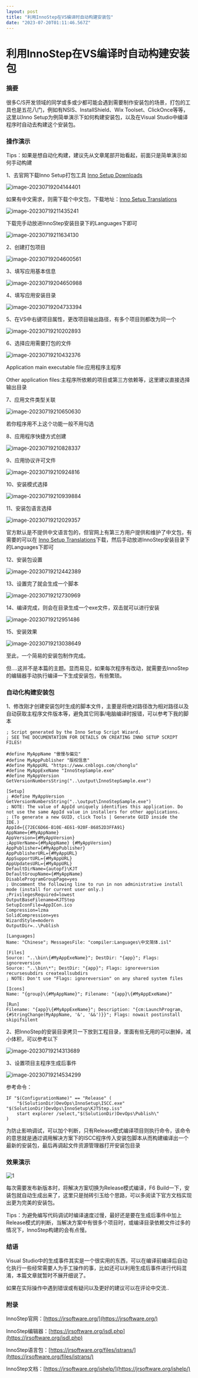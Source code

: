 ```yaml
---
layout: post
title: "利用InnoStep在VS编译时自动构建安装包"
date: "2023-07-20T01:11:46.567Z"
---
```

利用InnoStep在VS编译时自动构建安装包
=======================

### 摘要

很多C/S开发领域的同学或多或少都可能会遇到需要制作安装包的场景，打包的工具也是五花八门，例如有NSIS、InstallShield、Wix Toolset、ClickOnce等等，这里以Inno Setup为例简单演示下如何构建安装包，以及在Visual Studio中编译程序时自动去构建这个安装包。

### 操作演示

Tips：如果是想自动化构建，建议先从文章尾部开始看起，前面只是简单演示如何手动构建

1、去官网下载Inno Setup打包工具 [Inno Setup Downloads](https://jrsoftware.org/isdl.php)

![image-20230719204144401](https://luc-images.oss-cn-shenzhen.aliyuncs.com/typora/202307192041571.png)

如果有中文需求，则需下载个中文包，下载地址：[Inno Setup Translations](https://jrsoftware.org/files/istrans/)

![image-20230719211435241](https://luc-images.oss-cn-shenzhen.aliyuncs.com/typora/202307192114367.png)

下载完手动放进InnoStep安装目录下的Languages下即可

![image-20230719211634130](https://luc-images.oss-cn-shenzhen.aliyuncs.com/typora/202307192116189.png)

2、创建打包项目

![image-20230719204600561](https://luc-images.oss-cn-shenzhen.aliyuncs.com/typora/202307192046676.png)

3、填写应用基本信息

![image-20230719204650988](https://luc-images.oss-cn-shenzhen.aliyuncs.com/typora/202307192046043.png)

4、填写应用安装目录

![image-20230719204733394](https://luc-images.oss-cn-shenzhen.aliyuncs.com/typora/202307192047446.png)

5、在VS中右键项目属性，更改项目输出路径，有多个项目则都改为同一个

![image-20230719210202893](https://luc-images.oss-cn-shenzhen.aliyuncs.com/typora/202307192102974.png)

6、选择应用需要打包的文件

![image-20230719210432376](https://luc-images.oss-cn-shenzhen.aliyuncs.com/typora/202307192104434.png)

Application main executable file:应用程序主程序

Other application files:主程序所依赖的项目或第三方依赖等，这里建议直接选择输出目录

7、应用文件类型关联

![image-20230719210650630](https://luc-images.oss-cn-shenzhen.aliyuncs.com/typora/202307192106691.png)

若你程序用不上这个功能一般不用勾选

8、应用程序快捷方式创建

![image-20230719210828337](https://luc-images.oss-cn-shenzhen.aliyuncs.com/typora/202307192108396.png)

9、应用协议许可文件

![image-20230719210924816](https://luc-images.oss-cn-shenzhen.aliyuncs.com/typora/202307192109869.png)

10、安装模式选择

![image-20230719210939884](https://luc-images.oss-cn-shenzhen.aliyuncs.com/typora/202307192109933.png)

11、安装包语言选择

![image-20230719212029357](https://luc-images.oss-cn-shenzhen.aliyuncs.com/typora/202307192120414.png)

官方默认是不提供中文语言包的，但官网上有第三方用户提供和维护了中文包，有需要的可以在 [Inno Setup Translations](https://jrsoftware.org/files/istrans/)下载，然后手动放进InnoStep安装目录下的Languages下即可

12、安装包设置

![image-20230719212442389](https://luc-images.oss-cn-shenzhen.aliyuncs.com/typora/202307192124443.png)

13、设置完了就会生成一个脚本

![image-20230719212730969](https://luc-images.oss-cn-shenzhen.aliyuncs.com/typora/202307192127058.png)

14、编译完成，则会在目录生成一个exe文件，双击就可以进行安装

![image-20230719212951486](https://luc-images.oss-cn-shenzhen.aliyuncs.com/typora/202307192129566.png)

15、安装效果

![image-20230719213038649](https://luc-images.oss-cn-shenzhen.aliyuncs.com/typora/202307192130712.png)

至此，一个简易的安装包制作完成。

但....这并不是本篇的主题。显而易见，如果每次程序有改动，就需要去InnoStep的编辑器手动执行编译一下生成安装包，有些繁琐。

### 自动化构建安装包

1、修改刚才创建安装包时生成的脚本文件，主要是将绝对路径改为相对路径以及自动获取主程序文件版本等，避免其它同事/电脑编译时报错，可以参考下我的脚本

    ; Script generated by the Inno Setup Script Wizard.
    ; SEE THE DOCUMENTATION FOR DETAILS ON CREATING INNO SETUP SCRIPT FILES!
    
    #define MyAppName "傲慢与偏见"
    #define MyAppPublisher "版权信息"
    #define MyAppURL "https://www.cnblogs.com/chonglu"
    #define MyAppExeName "InnoStepSample.exe"
    #define MyAppVersion GetVersionNumbersString("..\output\InnoStepSample.exe")
    
    [Setup]
    ; #define MyAppVersion GetVersionNumbersString("..\output\InnoStepSample.exe")
    ; NOTE: The value of AppId uniquely identifies this application. Do not use the same AppId value in installers for other applications.
    ; (To generate a new GUID, click Tools | Generate GUID inside the IDE.)
    AppId={{72EC6D66-B10E-4E61-920F-86852D3FFA91}
    AppName={#MyAppName}
    AppVersion={#MyAppVersion}
    ;AppVerName={#MyAppName} {#MyAppVersion}
    AppPublisher={#MyAppPublisher}
    AppPublisherURL={#MyAppURL}
    AppSupportURL={#MyAppURL}
    AppUpdatesURL={#MyAppURL}
    DefaultDirName={autopf}\KJT
    DefaultGroupName={#MyAppName}
    DisableProgramGroupPage=yes
    ; Uncomment the following line to run in non administrative install mode (install for current user only.)
    ;PrivilegesRequired=lowest
    OutputBaseFilename=KJTStep
    SetupIconFile=AppICon.ico
    Compression=lzma
    SolidCompression=yes
    WizardStyle=modern
    OutputDir=..\Publish
    
    [Languages]
    Name: "Chinese"; MessagesFile: "compiler:Languages\中文简体.isl"
    
    [Files]
    Source: "..\bin\{#MyAppExeName}"; DestDir: "{app}"; Flags: ignoreversion
    Source: "..\bin\*"; DestDir: "{app}"; Flags: ignoreversion recursesubdirs createallsubdirs
    ; NOTE: Don't use "Flags: ignoreversion" on any shared system files
    
    [Icons]
    Name: "{group}\{#MyAppName}"; Filename: "{app}\{#MyAppExeName}"
    
    [Run]
    Filename: "{app}\{#MyAppExeName}"; Description: "{cm:LaunchProgram,{#StringChange(MyAppName, '&', '&&')}}"; Flags: nowait postinstall skipifsilent
    

2、把InnoStep的安装目录拷贝一下放到工程目录，里面有些无用的可以删掉，减小体积，可以参考以下

![image-20230719214313689](https://luc-images.oss-cn-shenzhen.aliyuncs.com/typora/202307192143785.png)

3、设置项目主程序生成后事件

![image-20230719214534299](https://luc-images.oss-cn-shenzhen.aliyuncs.com/typora/202307192145387.png)

参考命令：

    IF "$(ConfigurationName)" == "Release" (
        "$(SolutionDir)DevOps\InnoSetup\ISCC.exe" "$(SolutionDir)DevOps\InnoSetup\KJTStep.iss"
        start explorer /select,"$(SolutionDir)DevOps\Publish\"
    )
    

为防止影响调试，可以加个判断，只有Release模式编译项目则执行命令，该命令的意思就是通过调用解决方案下的ISCC程序传入安装包脚本从而构建编译出一个最新的安装包，最后再调起文件资源管理器打开安装包目录

### 效果演示

![1](https://luc-images.oss-cn-shenzhen.aliyuncs.com/typora/202307192200306.gif)

每次需要发布新版本时，将解决方案切换为Release模式编译，F6 Build一下，安装包就自动生成出来了，这里只是抛砖引玉给个思路，可以多阅读下官方文档实现出更为完美的安装包。

Tips：为避免编写代码调试时编译速度过慢，最好还是要在生成后事件中加上Release模式的判断，当解决方案中有很多个项目时，或编译目录依赖文件过多的情况下，InnoStep构建的会有点慢。

### 结语

Visual Studio中的生成事件其实是一个很实用的东西，可以在编译前编译后自动化执行一些经常需要人为手工操作的事，比如还可以利用生成后事件进行代码混淆，本篇文章就暂时不展开细说了。

如果在实际操作中遇到错误或有疑问以及更好的建议可以在评论中交流..

### 附录

InnoStep官网：[https://jrsoftware.org/](https://jrsoftware.org/)

InnoStep编辑器：[https://jrsoftware.org/isdl.php](https://jrsoftware.org/isdl.php)

InnoStep语言包：[https://jrsoftware.org/files/istrans/](https://jrsoftware.org/files/istrans/)

InnoStep文档：[https://jrsoftware.org/ishelp/](https://jrsoftware.org/ishelp/)